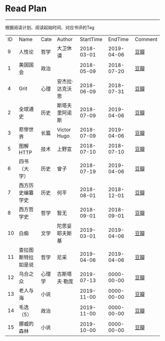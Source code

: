 # Read Plan #


----------

根据阅读计划、阅读起始时间、对应书评的Tag

<table>
<tr><td>ID</td><td>Name</td><td>Cate</td><td>Author</td><td>StartTime</td><td>EndTime</td><td>Comment</td></tr>
        
<tr>
    <td>9</td>
    <td>人性论</td>
    <td>哲学</td>
    <td>大卫休谟</td>
    <td>2018-03-01</td>
    <td>2019-04-06</td>
    <td><a href="http://www.douban.com" target="_blank">豆瓣</a></td>
</tr>
            
<tr>
    <td>1</td>
    <td>美国国会</td>
    <td>政治</td>
    <td></td>
    <td>2018-05-09</td>
    <td>2018-07-20</td>
    <td><a href="https://book.douban.com/subject/26846919/" target="_blank">豆瓣</a></td>
</tr>
            
<tr>
    <td>4</td>
    <td>Grit</td>
    <td>心理</td>
    <td>安杰拉·达克沃思</td>
    <td>2018-06-09</td>
    <td>2018-07-31</td>
    <td><a href="https://book.douban.com/subject/27062574/" target="_blank">豆瓣</a></td>
</tr>
            
<tr>
    <td>2</td>
    <td>全球通史</td>
    <td>历史</td>
    <td>斯塔夫里阿诺斯</td>
    <td>2018-07-09</td>
    <td>2019-04-06</td>
    <td><a href="https://book.douban.com/subject/1025643/" target="_blank">豆瓣</a></td>
</tr>
            
<tr>
    <td>3</td>
    <td>悲惨世界</td>
    <td>长篇</td>
    <td>Victor Hugo</td>
    <td>2018-07-09</td>
    <td>2019-04-06</td>
    <td><a href="https://book.douban.com/subject/1205054/" target="_blank">豆瓣</a></td>
</tr>
            
<tr>
    <td>5</td>
    <td>图解HTTP</td>
    <td>技术</td>
    <td>上野宣</td>
    <td>2018-07-10</td>
    <td>2018-07-10</td>
    <td><a href="https://book.douban.com/subject/25863515/" target="_blank">豆瓣</a></td>
</tr>
            
<tr>
    <td>6</td>
    <td>四书（大学）</td>
    <td>历史</td>
    <td>曾子</td>
    <td>2018-07-19</td>
    <td>2019-04-06</td>
    <td><a href="https://book.douban.com/subject/2037610/" target="_blank">豆瓣</a></td>
</tr>
            
<tr>
    <td>7</td>
    <td>西方历史编纂学史</td>
    <td>历史</td>
    <td>何平</td>
    <td>2018-08-01</td>
    <td>2018-12-01</td>
    <td><a href="https://book.douban.com/subject/3662333/" target="_blank">豆瓣</a></td>
</tr>
            
<tr>
    <td>8</td>
    <td>西方哲学史</td>
    <td>哲学</td>
    <td>暂无</td>
    <td>2018-09-01</td>
    <td>2018-09-01</td>
    <td><a href="http://www.douban.com" target="_blank">豆瓣</a></td>
</tr>
            
<tr>
    <td>10</td>
    <td>白痴</td>
    <td>文学</td>
    <td>陀思妥耶夫斯基</td>
    <td>2019-03-01</td>
    <td>2019-04-06</td>
    <td><a href="http://www.douban.com" target="_blank">豆瓣</a></td>
</tr>
            
<tr>
    <td>11</td>
    <td>查拉图斯特拉如是说</td>
    <td>哲学</td>
    <td>尼采</td>
    <td>2019-04-06</td>
    <td>2019-04-06</td>
    <td><a href="https://book.douban.com/subject/1012032/" target="_blank">豆瓣</a></td>
</tr>
            
<tr>
    <td>12</td>
    <td>乌合之众</td>
    <td>心理学</td>
    <td>古斯塔夫·勒庞</td>
    <td>2019-07-13</td>
    <td>0000-00-00</td>
    <td><a href="https://book.douban.com/subject/26675771/" target="_blank">豆瓣</a></td>
</tr>
<tr>
    <td>13</td>
    <td>老人与海</td>
    <td>小说</td>
    <td></td>
    <td>2019-11-00</td>
    <td>0000-00-00</td>
    <td><a href="#" target="_blank">豆瓣</a></td>
</tr>
<tr>
    <td>14</td>
    <td>毛选（5）</td>
    <td>政治</td>
    <td></td>
    <td>2019-11-00</td>
    <td>0000-00-00</td>
    <td><a href="#" target="_blank">豆瓣</a></td>
</tr>
<tr>
    <td>15</td>
    <td>挪威的森林</td>
    <td>小说</td>
    <td></td>
    <td>2019-10-00</td>
    <td>0000-00-00</td>
    <td><a href="#" target="_blank">豆瓣</a></td>
</tr>
            </table>
